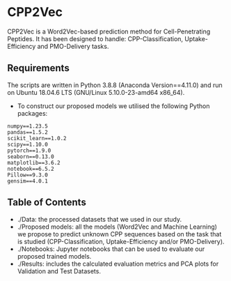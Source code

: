 # CPP2Vec
CPP2Vec is a Word2Vec-based prediction method for Cell-Penetrating Peptides. It has been designed to handle: CPP-Classification, Uptake-Efficiency and PMO-Delivery tasks.

## Requirements
The scripts are written in Python 3.8.8 (Anaconda Version==4.11.0) and run on Ubuntu 18.04.6 LTS (GNU/Linux 5.10.0-23-amd64 x86_64).

- To construct our proposed models we utilised the following Python packages:
```
numpy==1.23.5
pandas==1.5.2
scikit_learn==1.0.2
scipy==1.10.0
pytorch==1.9.0
seaborn==0.13.0
matplotlib==3.6.2
notebook==6.5.2
Pillow==9.3.0
gensim==4.0.1
```
## Table of Contents
- ./Data: the processed datasets that we used in our study.
- ./Proposed models: all the models (Word2Vec and Machine Learning) we propose to predict unknown CPP sequences based on the task that is studied (CPP-Classification, Uptake-Efficiency and/or PMO-Delivery).
- ./Notebooks: Jupyter notebooks that can be used to evaluate our proposed trained models.
- ./Results: includes the calculated evaluation metrics and PCA plots for Validation and Test Datasets.
